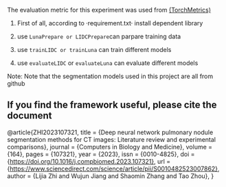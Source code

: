 The evaluation metric for this experiment was used from [(TorchMetrics)](https://torchmetrics.readthedocs.io/en/stable/)

1. First of all, according to ·requirement.txt· install dependent library
  
2. use `LunaPrepare or LIDCPrepare`can parpare training data
  
3. use `trainLIDC or trainLuna` can train different models
  
4. use `evaluateLIDC` or `evaluateLuna` can evaluate different models

Note: Note that the segmentation models used in this project are all from github


## If you find the framework useful, please cite the document 
@article{ZHI2023107321,
title = {Deep neural network pulmonary nodule segmentation methods for CT images: Literature review and experimental comparisons},
journal = {Computers in Biology and Medicine},
volume = {164},
pages = {107321},
year = {2023},
issn = {0010-4825},
doi = {https://doi.org/10.1016/j.compbiomed.2023.107321},
url = {https://www.sciencedirect.com/science/article/pii/S0010482523007862},
author = {Lijia Zhi and Wujun Jiang and Shaomin Zhang and Tao Zhou},
} 

